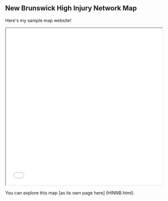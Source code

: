 ## New Brunswick High Injury Network Map

Here's my sample map website!

<iframe src="HINNB.html" height="500" width="500"></iframe>

You can explore this map [as its own page here] (HINNB.html). 
